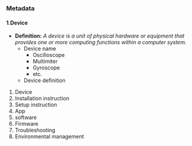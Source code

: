 ### Metadata

#### 1.Device 
- **Definition:** *A device is a unit of physical hardware or equipment that provides one or more computing functions within a computer system.*
   - Device name
      - Oscilloscope
      - Multimiter
      - Gyroscope
      - etc.
   - Device definition
  
1. Device 
2. Installation instruction
3. Setup instruction
4. App
5. software
6. Firmware
7. Troubleshooting
8. Environmental management 
